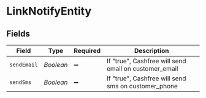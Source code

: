 # LinkNotifyEntity


## Fields

| Field                                                 | Type                                                  | Required                                              | Description                                           |
| ----------------------------------------------------- | ----------------------------------------------------- | ----------------------------------------------------- | ----------------------------------------------------- |
| `sendEmail`                                           | *Boolean*                                             | :heavy_minus_sign:                                    | If "true", Cashfree will send email on customer_email |
| `sendSms`                                             | *Boolean*                                             | :heavy_minus_sign:                                    | If "true", Cashfree will send sms on customer_phone   |